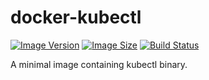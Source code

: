 # docker-kubectl

[![Image Version][docker-image-version-badge]][docker-hub-repo]
[![Image Size][docker-image-size-badge]][docker-hub-repo]
[![Build Status][circleci-badge]][circleci-url]

A minimal image containing kubectl binary.

[docker-image-version-badge]: https://img.shields.io/docker/v/verdigristech/kubectl?sort=semver
[docker-hub-repo]: https://hub.docker.com/r/verdigristech/kubectl
[docker-image-size-badge]: https://img.shields.io/docker/image-size/verdigristech/kubectl?sort=semver
[circleci-badge]: https://img.shields.io/circleci/token/f41a8ea8d8fe8a47d6d409f60f53230c8c21ff67/project/github/VerdigrisTech/docker-kubectl.svg?logo=circleci
[circleci-url]: https://circleci.com/gh/VerdigrisTech/docker-kubectl
